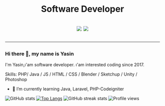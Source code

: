 

<h1 align="center">
 Software Developer

<p align="center">
<a href="https://www.linkedin.com/in/yasinozbek/" rel="nofollow"><img src="https://camo.githubusercontent.com/d4abf6ea8bc96a82e34fd9bba228cf1efcbbd6894002e06763e2f20805cc4267/68747470733a2f2f696d672e736869656c64732e696f2f62616467652f4c494e4b4544494e2d4431343833363f7374796c653d666f722d7468652d6261646765266c6f676f3d6c696e6b6564696e266c6f676f436f6c6f723d776869746526636f6c6f723d626c7565" data-canonical-src="https://img.shields.io/badge/LINKEDIN-D14836?style=for-the-badge&amp;logo=linkedin&amp;logoColor=white&amp;color=blue" style="max-width:100%;"></a>
<a href="https://www.instagram.com/yasin_._ozbek" rel="nofollow"><img src="https://camo.githubusercontent.com/1f0285980bd1befda761994debceff033ef92cffb2dca9ee4c5afab3e50e4e8b/68747470733a2f2f696d672e736869656c64732e696f2f62616467652f494e5354414752414d2d4431343833363f7374796c653d666f722d7468652d6261646765266c6f676f3d696e7374616772616d266c6f676f436f6c6f723d776869746526636f6c6f723d726564" data-canonical-src="https://img.shields.io/badge/INSTAGRAM-D14836?style=for-the-badge&amp;logo=instagram&amp;logoColor=white&amp;color=red" style="max-width:100%;"></a>

</p>

<hr>

### Hi there 👋, my name is Yasin
 I'm Yasin,ı'am software developer. ı'am interested coding since 2017.

Skills: PHP/ Java / JS / HTML / CSS / Blender / Sketchup / Unity / Photoshop

- 🌱 I’m currently learning Java, Laravel, PHP-Codeigniter 

![GitHub stats](https://github-readme-stats.vercel.app/api?username=yasin65ozbek&show_icons=true&count_private=true&theme=great-gatsby&line_height=27&hide_border=true&disable_animations=false&)
[![Top Langs](https://github-readme-stats.vercel.app/api/top-langs/?username=yasin65ozbek&theme=great-gatsby&hide_border=true&disable_animations=false)](https://github.com/anuraghazra/github-readme-stats) 
![GitHub streak stats](https://github-readme-streak-stats.herokuapp.com/?user=yasin65ozbek&)  ![Profile views](https://gpvc.arturio.dev/yasin65ozbek)  





</article>
  </div>
